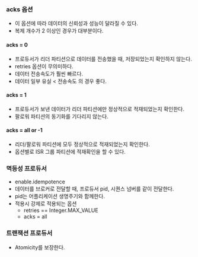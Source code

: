 ### acks 옵션
* 이 옵션에 따라 데이터의 신뢰성과 성능이 달라질 수 있다.
* 복제 개수가 2 이상인 경우가 대부분이다.

#### acks = 0
* 프로듀서가 리더 파티션으로 데이터를 전송했을 때, 저장되었는지 확인하지 않는다.
* retries 옵션이 무의미하다.
* 데이터 전송속도가 훨씬 빠르다.
* 데이터 일부 유실 < 전송속도 의 경우 좋다.

#### acks = 1
* 프로듀서가 보낸 데이터가 리더 파티션에만 정상적으로 적재되었는지 확인한다.
* 팔로워 파티션의 동기화를 기다리지 않는다.

#### acks = all or -1
* 리더/팔로워 파티션에 모두 정상적으로 적재되었는지 확인한다.
* 옵션별로 ISR 그룹 파티션에 적재확인을 할 수 있다.

### 멱등성 프로듀서
* enable.idempotence
* 데이터를 브로커로 전달할 때, 프로듀서 pid, 시퀀스 넘버를 같이 전달한다.
* pid는 어플리케이션 생명주기와 함께한다.
* 적용시 강제로 적용되는 옵션
  * retries == Integer.MAX_VALUE
  * acks = all
 
### 트랜잭션 프로듀서
* Atomicity를 보장한다.

